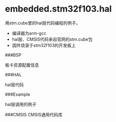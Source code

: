 # embedded.stm32f103.hal

用stm.cube里的hal层代码编程的例子。

- 编译器为arm-gcc
- hal层、CMSIS代码来自官网的stm.cube包
- 固件烧录于stm32f103的开发板上

###BSP

板卡资源配置信息

###HAL

hal层代码

###Example

hal层调用的例子

###CMSIS
CMSIS通用代码库
